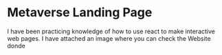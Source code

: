 # Metaverse Landing Page
I have been practicing knowledge of how to use react to make interactive web pages. I have attached an image where you can check the Website donde

